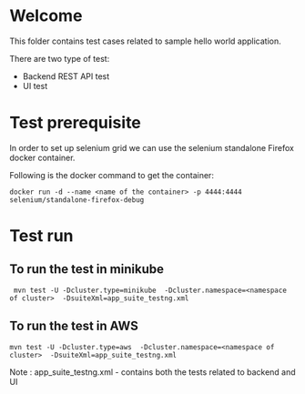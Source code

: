 # Welcome

This folder contains test cases related to sample hello world application.

There are two type of test:

* Backend REST API test
* UI test

# Test prerequisite

In order to set up selenium grid we can use the selenium standalone Firefox docker container.

Following is the docker command to get the container:

    docker run -d --name <name of the container> -p 4444:4444 selenium/standalone-firefox-debug

# Test run

## To run the test in minikube

     mvn test -U -Dcluster.type=minikube  -Dcluster.namespace=<namespace of cluster>  -DsuiteXml=app_suite_testng.xml

## To run the test in AWS

    mvn test -U -Dcluster.type=aws  -Dcluster.namespace=<namespace of cluster>  -DsuiteXml=app_suite_testng.xml

Note : app_suite_testng.xml - contains both the tests related to backend and UI
